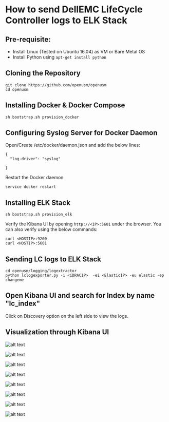 # How to send DellEMC LifeCycle Controller logs to ELK Stack

## Pre-requisite:

- Install Linux (Tested on Ubuntu 16.04) as VM or Bare Metal OS
- Install Python using ```apt-get install python```


## Cloning the Repository

```
git clone https://github.com/openusm/openusm
cd openusm
```

## Installing Docker & Docker Compose

```
sh bootstrap.sh provision_docker
```

## Configuring Syslog Server for Docker Daemon

Open/Create /etc/docker/daemon.json and add the below lines:

```
{
  "log-driver": "syslog"
 
}
```

Restart the Docker daemon

```
service docker restart
```

## Installing ELK Stack

```
sh bootstrap.sh provision_elk
```

Verify the Kibana UI by opening ```http://<IP>:5601``` under the browser.
You can also verify using the below commands:

```
curl <HOSTIP>:9200
curl <HOSTIP>:5601
```

## Sending LC logs to ELK Stack

```
cd openusm/logging/logextractor
python lclogexporter.py -i <iDRACIP>  -ei <ElasticIP> -eu elastic -ep changeme
```

## Open Kibana UI and search for Index by name "lc_index"

Click on Discovery option on the left side to view the logs.

## Visualization through Kibana UI


![alt text](https://github.com/openusm/openusm/blob/master/images/lclogexporter1.png)<br>

![alt text](https://github.com/openusm/openusm/blob/master/images/lclogexporter2.png)<br>

![alt text](https://github.com/openusm/openusm/blob/master/images/lclogexporter3.png)<br>

![alt text](https://github.com/openusm/openusm/blob/master/images/lclogexporter4.png)<br>

![alt text](https://github.com/openusm/openusm/blob/master/images/lclogexporter5.png)<br>

![alt text](https://github.com/openusm/openusm/blob/master/images/lclogexporter6.png)<br>

![alt text](https://github.com/openusm/openusm/blob/master/images/lclogexporter7.png)<br>

![alt text](https://github.com/openusm/openusm/blob/master/images/lclogexporter8.png)<br>
